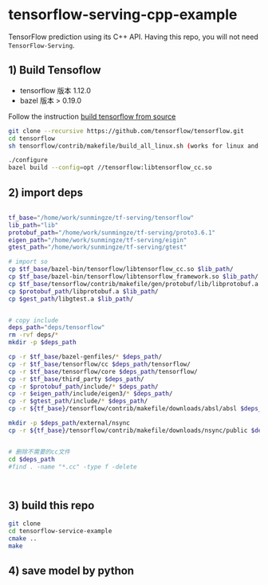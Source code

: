 tensorflow-serving-cpp-example
========

TensorFlow prediction using its C++ API.
Having this repo, you will not need `TensorFlow-Serving`. 

## 1) Build Tensoflow 
* tensorflow 版本 1.12.0 
* bazel 版本 > 0.19.0

Follow the instruction [build tensorflow from source](https://github.com/tensorflow/tensorflow/tree/master/tensorflow/contrib/makefile)
```bash
git clone --recursive https://github.com/tensorflow/tensorflow.git
cd tensorflow
sh tensorflow/contrib/makefile/build_all_linux.sh (works for linux and osx)

./configure
bazel build --config=opt //tensorflow:libtensorflow_cc.so

```


## 2) import deps 
```bash

tf_base="/home/work/sunmingze/tf-serving/tensorflow"
lib_path="lib"
protobuf_path="/home/work/sunmingze/tf-serving/proto3.6.1"
eigen_path="/home/work/sunmingze/tf-serving/eigin"
gtest_path="/home/work/sunmingze/tf-serving/gtest"

# import so 
cp $tf_base/bazel-bin/tensorflow/libtensorflow_cc.so $lib_path/
cp $tf_base/bazel-bin/tensorflow/libtensorflow_framework.so $lib_path/
cp $tf_base/tensorflow/contrib/makefile/gen/protobuf/lib/libprotobuf.a $lib_path/
cp $protobuf_path/libprotobuf.a $lib_path/
cp $gest_path/libgtest.a $lib_path/


# copy include
deps_path="deps/tensorflow"
rm -rvf deps/*
mkdir -p $deps_path

cp -r $tf_base/bazel-genfiles/* $deps_path/
cp -r $tf_base/tensorflow/cc $deps_path/tensorflow/
cp -r $tf_base/tensorflow/core $deps_path/tensorflow/
cp -r $tf_base/third_party $deps_path/
cp -r $protobuf_path/include/* $deps_path/
cp -r $eigen_path/include/eigen3/* $deps_path/
cp -r $gtest_path/include/* $deps_path/
cp -r ${tf_base}/tensorflow/contrib/makefile/downloads/absl/absl $deps_path/

mkdir -p $deps_path/external/nsync
cp -r ${tf_base}/tensorflow/contrib/makefile/downloads/nsync/public $deps_path/external/nsync/public


# 删除不需要的cc文件
cd $deps_path
#find . -name "*.cc" -type f -delete




```


## 3) build this repo
```bash
git clone 
cd tensorflow-service-example
cmake ..
make 

```

## 4) save model by python 



